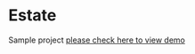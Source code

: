 # Estate

Sample project  [please check here to view demo](https://mahmodathar.github.io/angular-test/) 

